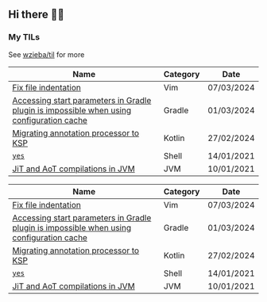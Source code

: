 ## Hi there 👋🏼

### My TILs

See [wzieba/til](https://github.com/wzieba/til) for more

| Name | Category | Date |
| ---- | -------- | ---- |
| [Fix file indentation](https://github.com/wzieba/til/blob/master/Vim/fix-file-indentation.md) | Vim | 07/03/2024 |
| [Accessing start parameters in Gradle plugin is impossible when using configuration cache](https://github.com/wzieba/til/blob/master/Gradle/accessing-some-properties-is-not-possible-with-cc.md) | Gradle | 01/03/2024 |
| [Migrating annotation processor to KSP](https://github.com/wzieba/til/blob/master/Kotlin/ksp-migration.md) | Kotlin | 27/02/2024 |
| [`yes`](https://github.com/wzieba/til/blob/master/Shell/yes.md) | Shell | 14/01/2021 |
| [JiT and AoT compilations in JVM](https://github.com/wzieba/til/blob/master/JVM/jit_aot_compilations.md) | JVM | 10/01/2021 |
<!-- blog ends -->
| Name | Category | Date |
| ---- | -------- | ---- |
| [Fix file indentation](https://github.com/wzieba/til/blob/master/Vim/fix-file-indentation.md) | Vim | 07/03/2024 |
| [Accessing start parameters in Gradle plugin is impossible when using configuration cache](https://github.com/wzieba/til/blob/master/Gradle/accessing-some-properties-is-not-possible-with-cc.md) | Gradle | 01/03/2024 |
| [Migrating annotation processor to KSP](https://github.com/wzieba/til/blob/master/Kotlin/ksp-migration.md) | Kotlin | 27/02/2024 |
| [`yes`](https://github.com/wzieba/til/blob/master/Shell/yes.md) | Shell | 14/01/2021 |
| [JiT and AoT compilations in JVM](https://github.com/wzieba/til/blob/master/JVM/jit_aot_compilations.md) | JVM | 10/01/2021 |

